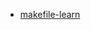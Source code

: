 - [makefile-learn](https://doc.embedfire.com/linux/h618/linux_base/zh/latest/linux_app/makefile/makefile.html)